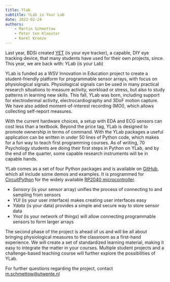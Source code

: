 ```yaml
---
title: Ylab
subtitle: YLab is Your Lab
date: 2022-02-24
authors:
    - Martin Schmettow
    - Peter ten Klooster
    - Karel Kroeze
---
```


Last year, BDSi created [YET](https://github.com/schmettow/YET) (is your eye tracker), a capable, DIY eye tracking device, that many students have used for their own projects, since. This year, we are back with: YLab (is your Lab)

YLab is funded as a WSV Innovation in Education project to create a student-friendly platform for programmable sensor arrays, with focus on physiological signals. Physiological signals can be used in many practical research situations to measure activity, workload or stress, but also to study patterns in learning new skills. This fall, YLab was born, including support for electrodermal activity, electrocardiography and 3DoF motion capture. We have also added moment-of-interest recording (MOI), which allows collecting self-report measures.

With the current hardware choices, a setup with EDA and ECG sensors can cost less than a textbook. Beyond the price tag, YLab is designed to promote ownership in terms of command. With the YLab packages a useful application can be written in under 50 lines of Python code, which makes for a fun way to teach first programming courses. As of writing, 70 Psychology students are doing their first steps in Python on YLab, and by the end of the quarter, some capable research instruments will be in capable hands.

YLab comes as a set of four Python packages and is available on [GitHub](https://github.com/schmettow/YLab), which all include some demos and examples. It is programmed for [CircuitPython](https://circuitpython.org/) for the widely available [RP2040 microcontroller](https://www.raspberrypi.com/products/rp2040/specifications/).

-   _Sensory_ (is your sensor array) unifies the process of connecting to and sampling from sensors
-   _YUI_ (is your user interface) makes creating user interfaces easy
-   _Ydata_ (is your data) provides a simple and secure way to store sensor data
-   _Ynot_ (is your network of things) will allow connecting programmable sensors to form larger arrays

The second phase of the project is ahead of us and will be all about bringing physiological measures to the classroom as a first-hand experience. We will create a set of standardized learning material, making it easy to integrate the matter in your courses. Multiple student projects and a challenge-based teaching course will further explore the possibilities of YLab.

For further questions regarding the project, contact m.schmettow@utwente.nl
